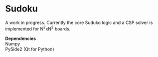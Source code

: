 # Sudoku

A work in progress. Currently the core Suduko logic and a CSP solver is implemented for N<sup>2</sup>xN<sup>2</sup> boards.

**Dependencies** <br>
Numpy <br>
PySide2 (Qt for Python)
